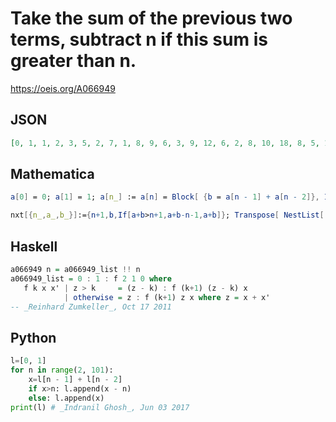 # Take the sum of the previous two terms, subtract n if this sum is greater than n\.
https://oeis.org/A066949
## JSON
```JSON
[0, 1, 1, 2, 3, 5, 2, 7, 1, 8, 9, 6, 3, 9, 12, 6, 2, 8, 10, 18, 8, 5, 13, 18, 7, 25, 6, 4, 10, 14, 24, 7, 31, 5, 2, 7, 9, 16, 25, 2, 27, 29, 14, 43, 13, 11, 24, 35, 11, 46, 7, 2, 9, 11, 20, 31, 51, 25, 18, 43, 1, 44, 45, 26, 7, 33, 40, 6, 46, 52, 28, 9, 37, 46, 9, 55, 64, 42, 28, 70, 18]
```
## Mathematica
```Mathematica
a[0] = 0; a[1] = 1; a[n_] := a[n] = Block[ {b = a[n - 1] + a[n - 2]}, If[b > n, Return[b - n], Return[b]]]; Table[a[n], {n, 0, 80} ]
```
```Mathematica
nxt[{n_,a_,b_}]:={n+1,b,If[a+b>n+1,a+b-n-1,a+b]}; Transpose[ NestList[ nxt,{1,0,1},80]][[2]] (* _Harvey P. Dale_, Sep 04 2013 *)
```
## Haskell
```Haskell
a066949 n = a066949_list !! n
a066949_list = 0 : 1 : f 2 1 0 where
   f k x x' | z > k     = (z - k) : f (k+1) (z - k) x
            | otherwise = z : f (k+1) z x where z = x + x'
-- _Reinhard Zumkeller_, Oct 17 2011
```
## Python
```Python
l=[0, 1]
for n in range(2, 101):
    x=l[n - 1] + l[n - 2]
    if x>n: l.append(x - n)
    else: l.append(x)
print(l) # _Indranil Ghosh_, Jun 03 2017
```
